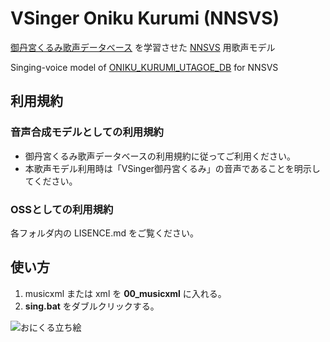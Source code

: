 # VSinger Oniku Kurumi (NNSVS)

[御丹宮くるみ歌声データべース](http://onikuru.info/db-download/) を学習させた [NNSVS](https://github.com/r9y9/nnsvs) 用歌声モデル

Singing-voice model of [ONIKU_KURUMI_UTAGOE_DB](http://onikuru.info/db-download/) for NNSVS 



## 利用規約

### 音声合成モデルとしての利用規約

- 御丹宮くるみ歌声データベースの利用規約に従ってご利用ください。
- 本歌声モデル利用時は「VSinger御丹宮くるみ」の音声であることを明示してください。

### OSSとしての利用規約

各フォルダ内の LISENCE.md をご覧ください。

## 使い方

1. musicxml または xml を **00_musicxml** に入れる。
2. **sing.bat** をダブルクリックする。

![おにくる立ち絵](http://onikuru.info/wp-content/themes/KurumiHP/Resource/onikuru_thumb.png)

